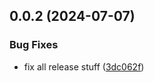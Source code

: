 

## 0.0.2 (2024-07-07)


### Bug Fixes

* fix all release stuff ([3dc062f](https://github.com/irsyadadl/d-cli/commit/3dc062f8d12699fde162ae5f982e272092e7f559))
